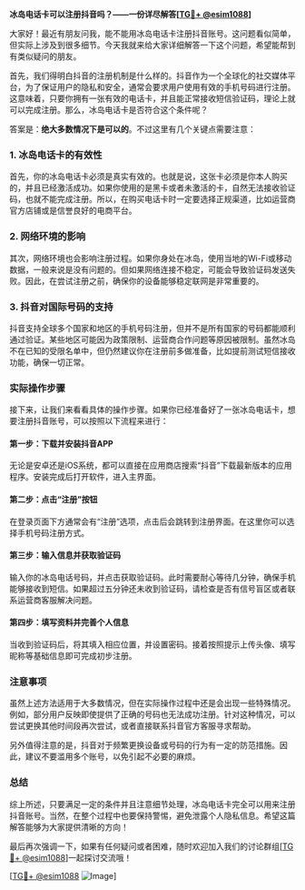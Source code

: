**冰岛电话卡可以注册抖音吗？——一份详尽解答[[TG💪+ @esim1088](https://t.me/s/esim1088)]**

大家好！最近有朋友问我，能不能用冰岛电话卡注册抖音账号。这问题看似简单，但实际上涉及到很多细节。今天我就来给大家详细解答一下这个问题，希望能帮到有类似疑问的朋友。

首先，我们得明白抖音的注册机制是什么样的。抖音作为一个全球化的社交媒体平台，为了保证用户的隐私和安全，通常会要求用户使用有效的手机号码进行注册。这意味着，只要你拥有一张有效的电话卡，并且能正常接收短信验证码，理论上就可以完成注册。那么，冰岛电话卡是否符合这个条件呢？

答案是：**绝大多数情况下是可以的**。不过这里有几个关键点需要注意：

### 1. 冰岛电话卡的有效性

首先，你的冰岛电话卡必须是真实有效的。也就是说，这张卡必须是你本人购买的，并且已经激活成功。如果你使用的是黑卡或者未激活的卡，自然无法接收验证码，也就不能完成注册。所以，在购买电话卡时一定要选择正规渠道，比如运营商官方店铺或是信誉良好的电商平台。

### 2. 网络环境的影响

其次，网络环境也会影响注册过程。如果你身处在冰岛，使用当地的Wi-Fi或移动数据，一般来说是没有问题的。但如果网络连接不稳定，可能会导致验证码发送失败。因此，在尝试注册之前，确保你的设备能够稳定联网是非常重要的。

### 3. 抖音对国际号码的支持

抖音支持全球多个国家和地区的手机号码注册，但并不是所有国家的号码都能顺利通过验证。某些地区可能因为政策限制、运营商合作问题等原因被限制。虽然冰岛不在已知的受限名单中，但仍然建议你在注册前多做准备，比如提前测试短信接收功能，确保一切正常。

### 实际操作步骤

接下来，让我们来看看具体的操作步骤。如果你已经准备好了一张冰岛电话卡，想要注册抖音账号，可以按照以下流程来进行：

#### 第一步：下载并安装抖音APP

无论是安卓还是iOS系统，都可以直接在应用商店搜索“抖音”下载最新版本的应用程序。安装完成后打开软件，进入主界面。

#### 第二步：点击“注册”按钮

在登录页面下方通常会有“注册”选项，点击后会跳转到注册界面。在这里你可以选择手机号码注册方式。

#### 第三步：输入信息并获取验证码

输入你的冰岛电话号码，并点击获取验证码。此时需要耐心等待几分钟，确保手机能够接收到短信。如果超过五分钟还未收到验证码，请检查是否有信号盲区或者联系运营商客服解决问题。

#### 第四步：填写资料并完善个人信息

当收到验证码后，将其填入相应位置，并设置密码。接着按照提示上传头像、填写昵称等基础信息即可完成初步注册。

### 注意事项

虽然上述方法适用于大多数情况，但在实际操作过程中还是会出现一些特殊情况。例如，部分用户反映即使提供了正确的号码也无法成功注册。针对这种情况，可以尝试更换其他时间段再次尝试，或者直接联系抖音官方客服寻求帮助。

另外值得注意的是，抖音对于频繁更换设备或号码的行为有一定的防范措施。因此，建议不要滥用多个账号，以免引起不必要的麻烦。

### 总结

综上所述，只要满足一定的条件并且注意细节处理，冰岛电话卡完全可以用来注册抖音账号。当然，在整个过程中也要保持警惕，避免泄露个人隐私信息。希望这篇解答能够为大家提供清晰的方向！

最后再次强调一下，如果有任何疑问或者困难，随时欢迎加入我们的讨论群组[[TG💪+ @esim1088](https://t.me/s/esim1088)]一起探讨交流哦！

[[TG💪+ @esim1088](https://t.me/s/esim1088) ![Image](https://i.postimg.cc/4NQfJmqS/Snipaste-2025-05-13-00-14-12.png)]